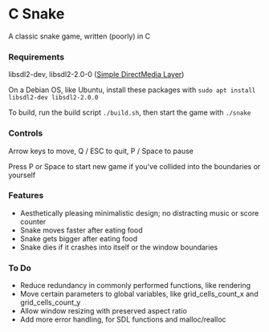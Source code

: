 # C Snake
A classic snake game, written (poorly) in C

### Requirements
libsdl2-dev, libsdl2-2.0-0 ([Simple DirectMedia Layer](https://www.libsdl.org/))

On a Debian OS, like Ubuntu, install these packages with `sudo apt install libsdl2-dev libsdl2-2.0.0`

To build, run the build script `./build.sh`, then start the game with `./snake`

### Controls
Arrow keys to move, Q / ESC to quit, P / Space to pause

Press P or Space to start new game if you've collided into the boundaries or yourself

### Features
* Aesthetically pleasing minimalistic design; no distracting music or score counter
* Snake moves faster after eating food
* Snake gets bigger after eating food
* Snake dies if it crashes into itself or the window boundaries



### To Do
* Reduce redundancy in commonly performed functions, like rendering
* Move certain parameters to global variables, like grid_cells_count_x and grid_cells_count_y
* Allow window resizing with preserved aspect ratio
* Add more error handling, for SDL functions and malloc/realloc